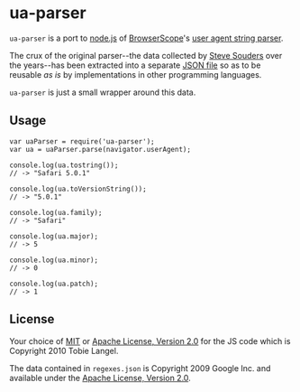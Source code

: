 ua-parser
=========

`ua-parser` is a port to [node.js][1] of [BrowserScope][2]'s [user agent string parser][3].

The crux of the original parser--the data collected by [Steve Souders][4] over the years--has been extracted into a separate [JSON file][5] so as to be reusable _as is_ by implementations in other programming languages.

`ua-parser` is just a small wrapper around this data.

Usage
-----

    var uaParser = require('ua-parser');
    var ua = uaParser.parse(navigator.userAgent);
    
    console.log(ua.tostring());
    // -> "Safari 5.0.1"
    
    console.log(ua.toVersionString());
    // -> "5.0.1"
    
    console.log(ua.family);
    // -> "Safari"
    
    console.log(ua.major);
    // -> 5
    
    console.log(ua.minor);
    // -> 0
    
    console.log(ua.patch);
    // -> 1

License
-------

Your choice of [MIT][6] or [Apache License, Version 2.0][7] for the JS code which is Copyright 2010 Tobie Langel.

The data contained in `regexes.json` is Copyright 2009 Google Inc. and available under the [Apache License, Version 2.0][7].

[1]: http://node.js
[2]: http://www.browserscope.org
[3]: http://code.google.com/p/ua-parser/
[4]: http://stevesouders.com/
[5]: http://code.google.com/p/ua-parser/source/browse/trunk/regexes.json
[6]: http://github.com/tobie/ua-parser/raw/master/LICENSE
[7]: http://www.apache.org/licenses/LICENSE-2.0


